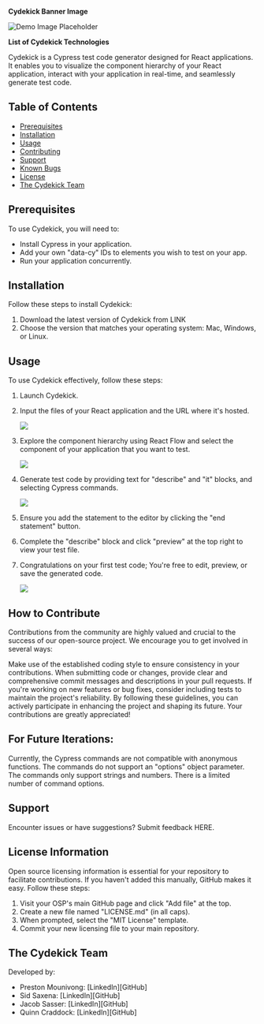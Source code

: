 **Cydekick Banner Image**

![Demo Image Placeholder](path_to_demo_image)

**List of Cydekick Technologies**

Cydekick is a Cypress test code generator designed for React applications. It enables you to visualize the component hierarchy of your React application, interact with your application in real-time, and seamlessly generate test code.

## Table of Contents
- [Prerequisites](#prerequisites)
- [Installation](#installation)
- [Usage](#usage)
- [Contributing](#contributing)
- [Support](#support)
- [Known Bugs](#known-bugs)
- [License](#license)
- [The Cydekick Team](#the-cydekick-team)

## Prerequisites

To use Cydekick, you will need to:

- Install Cypress in your application.
- Add your own "data-cy" IDs to elements you wish to test on your app.
- Run your application concurrently.

## Installation

Follow these steps to install Cydekick:

1. Download the latest version of Cydekick from LINK
2. Choose the version that matches your operating system: Mac, Windows, or Linux.


## Usage

To use Cydekick effectively, follow these steps:

1. Launch Cydekick.

2. Input the files of your React application and the URL where it's hosted.

   ![](https://cydekick.dev/assets/DemoGif1.gif)

3. Explore the component hierarchy using React Flow and select the component of your application that you want to test.

   ![](https://cydekick.dev/assets/DemoGif2.gif)

4. Generate test code by providing text for "describe" and "it" blocks, and selecting Cypress commands.

   ![](https://cydekick.dev/assets/DemoGif3.gif)

5. Ensure you add the statement to the editor by clicking the "end statement" button.

6. Complete the "describe" block and click "preview" at the top right to view your test file.

7. Congratulations on your first test code; You're free to edit, preview, or save the generated code.

   ![](https://cydekick.dev/assets/DemoGif4.gif)


## How to Contribute

Contributions from the community are highly valued and crucial to the success of our open-source project. We encourage you to get involved in several ways:

Make use of the established coding style to ensure consistency in your contributions.
When submitting code or changes, provide clear and comprehensive commit messages and descriptions in your pull requests.
If you're working on new features or bug fixes, consider including tests to maintain the project's reliability.
By following these guidelines, you can actively participate in enhancing the project and shaping its future. Your contributions are greatly appreciated!

## For Future Iterations:
Currently, the Cypress commands are not compatible with anonymous functions.
The commands do not support an "options" object  parameter.
The commands only support strings and numbers.
There is a limited number of command options.


## Support

Encounter issues or have suggestions? Submit feedback HERE.


## License Information

Open source licensing information is essential for your repository to facilitate contributions. If you haven't added this manually, GitHub makes it easy. Follow these steps:

1. Visit your OSP's main GitHub page and click "Add file" at the top.
2. Create a new file named "LICENSE.md" (in all caps).
3. When prompted, select the "MIT License" template.
4. Commit your new licensing file to your main repository.

## The Cydekick Team

Developed by:

- Preston Mounivong: [LinkedIn][GitHub]
- Sid Saxena: [LinkedIn][GitHub]
- Jacob Sasser: [LinkedIn][GitHub]
- Quinn Craddock: [LinkedIn][GitHub]
